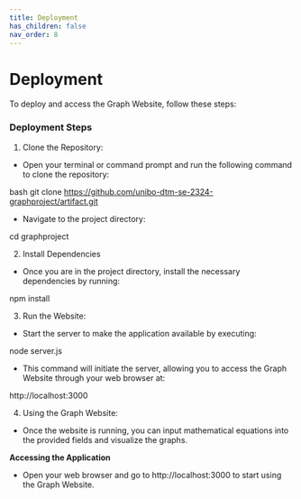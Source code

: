 ```yaml
---
title: Deployment
has_children: false
nav_order: 8
---
```


# Deployment

To deploy and access the Graph Website, follow these steps:

### Deployment Steps

1. Clone the Repository:

- Open your terminal or command prompt and run the following command to clone the repository:

bash
git clone https://github.com/unibo-dtm-se-2324-graphproject/artifact.git 


- Navigate to the project directory:

cd graphproject

2. Install Dependencies

- Once you are in the project directory, install the necessary dependencies by running:

npm install

3. Run the Website:

- Start the server to make the application available by executing:

node server.js

- This command will initiate the server, allowing you to access the Graph Website through your web browser at:

http://localhost:3000

4. Using the Graph Website:

- Once the website is running, you can input mathematical equations into the provided fields and visualize the graphs.

**Accessing the Application**

- Open your web browser and go to http://localhost:3000 to start using the Graph Website.

